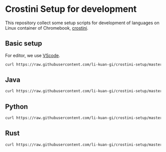 # Crostini Setup for development

This repository collect some setup scripts for development of languages on Linux container of Chromebook, [crostini](https://chromeos.dev/en/linux).

## Basic setup

For editor, we use [VScode](https://code.visualstudio.com/).

```sh
curl https://raw.githubusercontent.com/li-kuan-gi/crostini-setup/master/basic.sh | bash
```

## Java

```sh
curl https://raw.githubusercontent.com/li-kuan-gi/crostini-setup/master/java.sh | bash
```

## Python

```sh
curl https://raw.githubusercontent.com/li-kuan-gi/crostini-setup/master/python.sh | bash
```

## Rust

```sh
curl https://raw.githubusercontent.com/li-kuan-gi/crostini-setup/master/rust.sh | bash
```